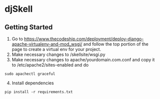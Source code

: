# djSkell

## Getting Started

1. Go to https://www.thecodeship.com/deployment/deploy-django-apache-virtualenv-and-mod_wsgi/ and follow the top portion of the page to create a virtual env for your project.
2. Make necessary changes to /skellsite/wsgi.py
3. Make necessary changes to apache/yourdomain.com.conf and copy it to /etc/apache2/sites-enabled and do

```
sudo apachectl graceful
```

4. Install dependencies

``` 
pip install -r requirements.txt
```